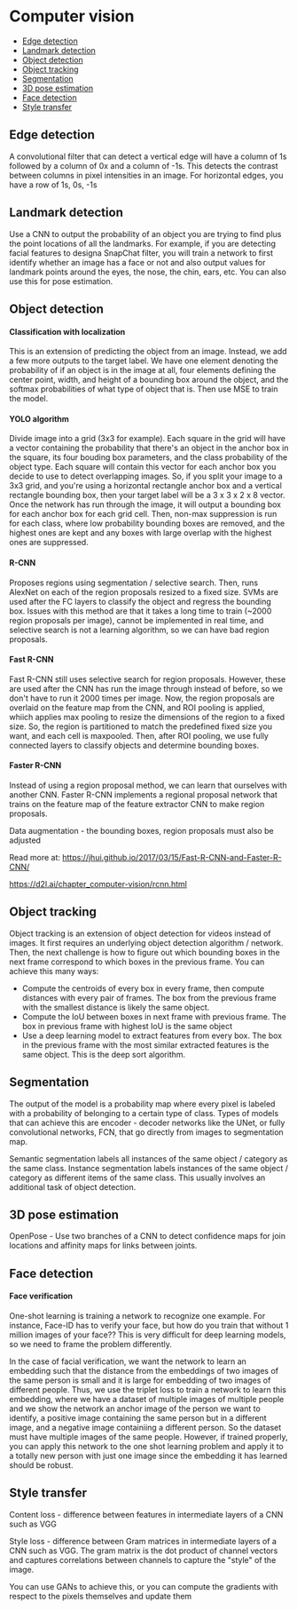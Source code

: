 # Computer vision

- [Edge detection](#edge-detection)
- [Landmark detection](#landmark-detection)
- [Object detection](#object-detection)
- [Object tracking](#object-tracking)
- [Segmentation](#segmentation)
- [3D pose estimation](#3d-pose-estimation)
- [Face detection](#face-detection)
- [Style transfer](#style-transfer)


## Edge detection
A convolutional filter that can detect a vertical edge will have a column of 1s followed by a column of 0x and a column of -1s. This detects the contrast between columns in pixel intensities in an image. For horizontal edges, you have a row of 1s, 0s, -1s

## Landmark detection
Use a CNN to output the probability of an object you are trying to find plus the point locations of all the landmarks. For example, if you are detecting facial features to designa SnapChat filter, you will train a network to first identify whether an image has a face or not and also output values for landmark points around the eyes, the nose, the chin, ears, etc. You can also use this for pose estimation.

## Object detection

#### Classification with localization
This is an extension of predicting the object from an image. Instead, we add a few more outputs to the target label. We have one element denoting the probability of if an object is in the image at all, four elements defining the center point, width, and height of a bounding box around the object, and the softmax probabilities of what type of object that is. Then use MSE to train the model.

#### YOLO algorithm
Divide image into a grid (3x3 for example). Each square in the grid will have a vector containing the probability that there's an object in the anchor box in the square, its four bouding box parameters, and the class probability of the object type. Each square will contain this vector for each anchor box you decide to use to detect overlapping images. So, if you split your image to a 3x3 grid, and you're using a horizontal rectangle anchor box and a vertical rectangle bounding box, then your target label will be a 3 x 3 x 2 x 8 vector. Once the network has run through the image, it will output a bounding box for each anchor box for each grid cell. Then, non-max suppression is run for each class, where low probability bounding boxes are removed, and the highest ones are kept and any boxes with large overlap with the highest ones are suppressed.

#### R-CNN
Proposes regions using segmentation / selective search. Then, runs AlexNet on each of the region proposals resized to a fixed size. SVMs are used after the FC layers to classify the object and regress the bounding box. Issues with this method are that it takes a long time to train (~2000 region proposals per image), cannot be implemented in real time, and selective search is not a learning algorithm, so we can have bad region proposals.

#### Fast R-CNN
Fast R-CNN still uses selective search for region proposals. However, these are used after the CNN has run the image through instead of before, so we don't have to run it 2000 times per image. Now, the region proposals are overlaid on the feature map from the CNN, and ROI pooling is applied, whiich applies max pooling to resize the dimensions of the region to a fixed size. So, the region is partitioned to match the predefined fixed size you want, and each cell is maxpooled. Then, after ROI pooling, we use fully connected layers to classify objects and determine bounding boxes.

#### Faster R-CNN
Instead of using a region proposal method, we can learn that ourselves with another CNN. Faster R-CNN implements a regional proposal network that trains on the feature map of the feature extractor CNN to make region proposals.

Data augmentation - the bounding boxes, region proposals must also be adjusted

Read more at: https://jhui.github.io/2017/03/15/Fast-R-CNN-and-Faster-R-CNN/

https://d2l.ai/chapter_computer-vision/rcnn.html

## Object tracking

Object tracking is an extension of object detection for videos instead of images. It first requires an underlying object detection algorithm / network. Then, the next challenge is how to figure out which bounding boxes in the next frame correspond to which boxes in the previous frame. You can achieve this many ways:
- Compute the centroids of every box in every frame, then compute distances with every pair of frames. The box from the previous frame with the smallest distance is likely the same object.
- Compute the IoU between boxes in next frame with previous frame. The box in previous frame with highest IoU is the same object
- Use a deep learning model to extract features from every box. The box in the previous frame with the most similar extracted features is the same object. This is the deep sort algorithm.

## Segmentation

The output of the model is a probability map where every pixel is labeled with a probability of belonging to a certain type of class. Types of models that can achieve this are encoder - decoder networks like the UNet, or fully convolutional networks, FCN, that go directly from images to segmentation map.

Semantic segmentation labels all instances of the same object / category as the same class. Instance segmentation labels instances of the same object / category as different items of the same class. This usually involves an additional task of object detection.

## 3D pose estimation

OpenPose - Use two branches of a CNN to detect confidence maps for join locations and affinity maps for links between joints.

## Face detection

#### Face verification
One-shot learning is training a network to recognize one example. For instance, Face-ID has to verify your face, but how do you train that without 1 million images of your face?? This is very difficult for deep learning models, so we need to frame the problem differently. 

In the case of facial verification, we want the network to learn an embedding such that the distance from the embeddings of two images of the same person is small and it is large for embedding of two images of different people. Thus, we use the triplet loss to train a network to learn this embedding, where we have a dataset of multiple images of multiple people and we show the network an anchor image of the person we want to identify, a positive image containing the same person but in a different image, and a negative image containiing a different person. So the dataset must have multiple images of the same people. However, if trained properly, you can apply this network to the one shot learning problem and apply it to a totally new person with just one image since the embedding it has learned should be robust.

## Style transfer

Content loss - difference between features in intermediate layers of a CNN such as VGG

Style loss - difference between Gram matrices in intermediate layers of a CNN such as VGG. The gram matrix is the dot product of channel vectors and captures correlations between channels to capture the "style" of the image.

You can use GANs to achieve this, or you can compute the gradients with respect to the pixels themselves and update them
